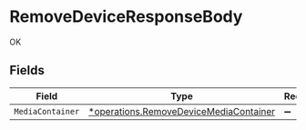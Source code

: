 # RemoveDeviceResponseBody

OK


## Fields

| Field                                                                                           | Type                                                                                            | Required                                                                                        | Description                                                                                     |
| ----------------------------------------------------------------------------------------------- | ----------------------------------------------------------------------------------------------- | ----------------------------------------------------------------------------------------------- | ----------------------------------------------------------------------------------------------- |
| `MediaContainer`                                                                                | [*operations.RemoveDeviceMediaContainer](../../models/operations/removedevicemediacontainer.md) | :heavy_minus_sign:                                                                              | N/A                                                                                             |
